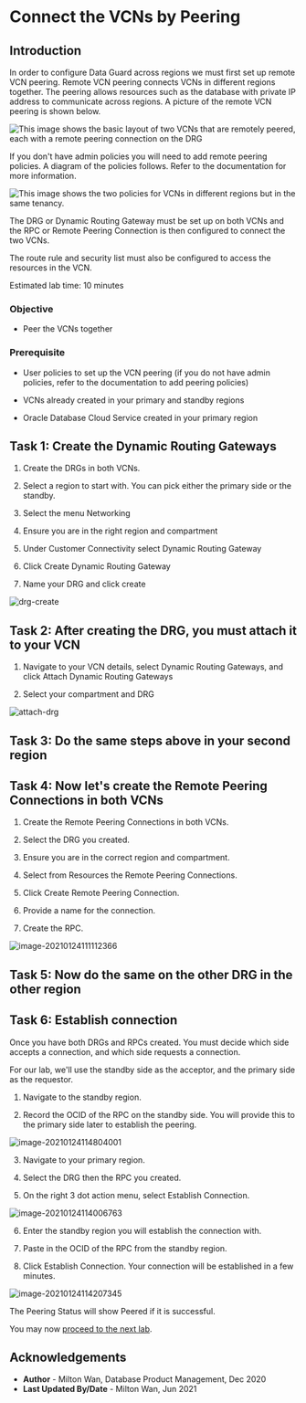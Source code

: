 # Connect the VCNs by Peering

## Introduction
In order to configure Data Guard across regions we must first set up remote VCN peering.  Remote VCN peering connects VCNs in different regions together.  The peering allows resources such as the database with private IP address to communicate across regions.
A picture of the remote VCN peering is shown below.  

![This image shows the basic layout of two VCNs that are remotely peered, each with a remote peering connection on the DRG](./images/network_remote_peering_basic.png)

If you don't have admin policies you will need to add remote peering policies.  A diagram of the policies follows.  Refer to the documentation for more information.

![This image shows the two policies for VCNs in different regions but in the same tenancy.](./images/network_remote_peering_policy_same_tenancy.png)

The DRG or Dynamic Routing Gateway must be set up on both VCNs and the RPC or Remote Peering Connection is then configured to connect the two VCNs.  

The route rule and security list must also be configured to access the resources in the VCN.

Estimated lab time: 10 minutes

### Objective
- Peer the VCNs together

### Prerequisite

- User policies to set up the VCN peering  (if you do not have admin policies, refer to the documentation to add peering policies)

- VCNs already created in your primary and standby regions

- Oracle Database Cloud Service created in your primary region


## Task 1: Create the Dynamic Routing Gateways
1. Create the DRGs in both VCNs.  

2. Select a region to start with.  You can pick either the primary side or the standby.

3. Select the menu Networking

4. Ensure you are in the right region and compartment

5. Under Customer Connectivity select Dynamic Routing Gateway

6. Click Create Dynamic Routing Gateway

7. Name your DRG and click create


  ![drg-create](./images/drg-create-copy.png)


## Task 2: After creating the DRG, you must attach it to your VCN

1. Navigate to your VCN details, select Dynamic Routing Gateways, and click Attach Dynamic Routing Gateways

2. Select your compartment and DRG

  ![attach-drg](./images/attach-drg-copy.png)

## Task 3: Do the same steps above in your second region


## Task 4: Now let's create the Remote Peering Connections in both VCNs

1. Create the Remote Peering Connections in both VCNs.

2. Select the DRG you created.

3. Ensure you are in the correct region and compartment.

4. Select from Resources the Remote Peering Connections.

5. Click Create Remote Peering Connection.

6. Provide a name for the connection.

7. Create the RPC.



  ![image-20210124111112366](./images/image-20210124111112366.png)



## Task 5: Now do the same on the other DRG in the other region

## Task 6: Establish connection
Once you have both DRGs and RPCs created.  You must decide which side accepts a connection, and which side requests a connection.

For our lab, we'll use the standby side as the acceptor, and the primary side as the requestor.  

1. Navigate to the standby region.

2. Record the OCID of the RPC on the standby side.  You will provide this to the primary side later to establish the peering.

  ![image-20210124114804001](./images/image-20210124114804001.png)



3. Navigate to your primary region.

4. Select the DRG then the RPC you created.

5. On the right 3 dot action menu, select Establish Connection.



  ![image-20210124114006763](./images/image-20210124114006763.png)

6. Enter the standby region you will establish the connection with.

7. Paste in the OCID of the RPC from the standby region.

8. Click Establish Connection.  Your connection will be established in a few minutes.



  ![image-20210124114207345](./images/image-20210124114207345.png)



The Peering Status will show Peered if it is successful.

You may now [proceed to the next lab](#next).

## Acknowledgements
* **Author** - Milton Wan, Database Product Management, Dec 2020  
* **Last Updated By/Date** - Milton Wan, Jun 2021
